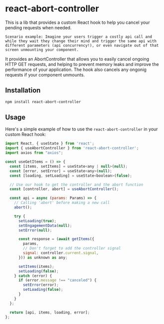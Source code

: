 # react-abort-controller

This is a lib that provides a custom React hook to help you cancel your pending requests when needed.

```Scenario example: Imagine your users trigger a costly api call and while they wait they change their mind and trigger the same api with different parameters (api concurrency!), or even navigate out of that screen unmounting your component.```

It provides an AbortController that allows you to easily cancel ongoing HTTP GET requests, and helping to prevent memory leaks and improve the performance of your application. The hook also cancels any ongonig requests if your component unmounts.


## Installation

```bash
npm install react-abort-controller
```

## Usage

Here's a simple example of how to use the `react-abort-controller` in your custom React hook:

```jsx
import React, { useState } from 'react';
import { useAbortController } from 'react-abort-controller';
import axios from "axios";

const useGetItems = () => {
  const [items, setItems] = useState<any | null>(null);
  const [error, setError] = useState<any>(null);
  const [loading, setLoading] = useState<boolean>(false);

  // Use our hook to get the controller and the abort function
  const [controller, abort] = useAbortController();

  const api = async (params: Params) => {
    // Calling 'abort' before making a new call
    abort();

    try {
      setLoading(true);
      setEngagementData(null);
      setError(null);

      const response = (await getItems({
        params,
        // Don't forget to add the controller signal
        signal: controller.current.signal,
      })) as unknown as any;

      setItems(items);
      setLoading(false);
    } catch (error) {
      if (error.message !== "canceled") {
        setError(error);
        setLoading(false);
      }
    }
  };

  return [api, items, loading, error];
};
```
